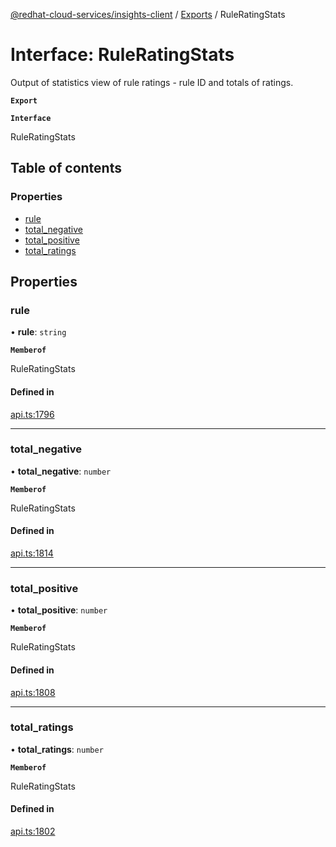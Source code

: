 [@redhat-cloud-services/insights-client](../README.md) / [Exports](../modules.md) / RuleRatingStats

# Interface: RuleRatingStats

Output of statistics view of rule ratings - rule ID and totals of ratings.

**`Export`**

**`Interface`**

RuleRatingStats

## Table of contents

### Properties

- [rule](RuleRatingStats.md#rule)
- [total\_negative](RuleRatingStats.md#total_negative)
- [total\_positive](RuleRatingStats.md#total_positive)
- [total\_ratings](RuleRatingStats.md#total_ratings)

## Properties

### rule

• **rule**: `string`

**`Memberof`**

RuleRatingStats

#### Defined in

[api.ts:1796](https://github.com/RedHatInsights/javascript-clients/blob/master/packages/insights/api.ts#L1796)

___

### total\_negative

• **total\_negative**: `number`

**`Memberof`**

RuleRatingStats

#### Defined in

[api.ts:1814](https://github.com/RedHatInsights/javascript-clients/blob/master/packages/insights/api.ts#L1814)

___

### total\_positive

• **total\_positive**: `number`

**`Memberof`**

RuleRatingStats

#### Defined in

[api.ts:1808](https://github.com/RedHatInsights/javascript-clients/blob/master/packages/insights/api.ts#L1808)

___

### total\_ratings

• **total\_ratings**: `number`

**`Memberof`**

RuleRatingStats

#### Defined in

[api.ts:1802](https://github.com/RedHatInsights/javascript-clients/blob/master/packages/insights/api.ts#L1802)
